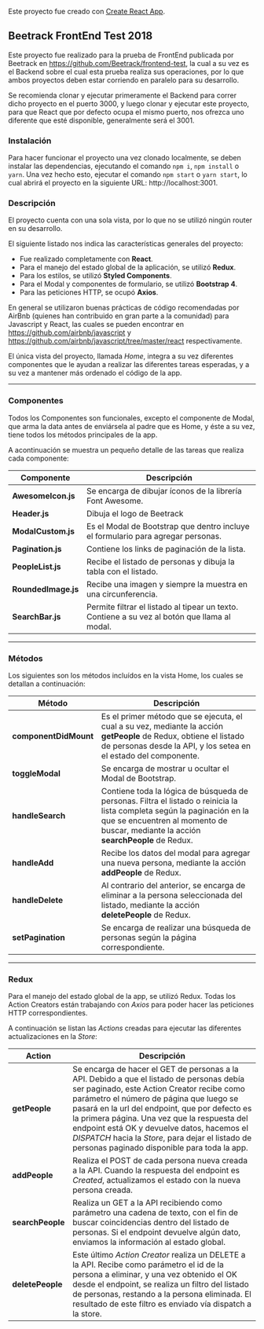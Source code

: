 Este proyecto fue creado con [Create React App](https://github.com/facebookincubator/create-react-app).

## Beetrack FrontEnd Test 2018
Este proyecto fue realizado para la prueba de FrontEnd publicada por Beetrack en https://github.com/Beetrack/frontend-test, la cual a su vez es el Backend sobre el cual esta prueba realiza sus operaciones, por lo que ambos proyectos deben estar corriendo en paralelo para su desarrollo. 

Se recomienda clonar y ejecutar primeramente el Backend para correr dicho proyecto en el puerto 3000, y luego clonar y ejecutar este proyecto, para que React que por defecto ocupa el mismo puerto, nos ofrezca uno diferente que esté disponible, generalmente será el 3001.

### Instalación
Para hacer funcionar el proyecto una vez clonado localmente, se deben instalar las dependencias, ejecutando el comando `npm i`, `npm install` o `yarn`.
Una vez hecho esto, ejecutar el comando `npm start` o `yarn start`, lo cual abrirá el proyecto en la siguiente URL: http://localhost:3001.

### Descripción
El proyecto cuenta con una sola vista, por lo que no se utilizó ningún router en su desarrollo.

El siguiente listado nos indica las características generales del proyecto:

- Fue realizado completamente con **React**.
- Para el manejo del estado global de la aplicación, se utilizó **Redux**.
- Para los estilos, se utilizó **Styled Components**.
- Para el Modal y componentes de formulario, se utilizó **Bootstrap 4**.
- Para las peticiones HTTP, se ocupó **Axios**.

En general se utilizaron buenas prácticas de código recomendadas por AirBnb (quienes han contribuido en gran parte a la comunidad) para Javascript y React, las cuales se pueden encontrar en https://github.com/airbnb/javascript y https://github.com/airbnb/javascript/tree/master/react respectivamente.

El única vista del proyecto, llamada *Home*, integra a su vez diferentes componentes que le ayudan a realizar las diferentes tareas esperadas, y a su vez a mantener más ordenado el código de la app.

---

### Componentes
Todos los Componentes son funcionales, excepto el componente de Modal, que arma la data antes de enviársela al padre que es Home, y éste a su vez, tiene todos los métodos principales de la app.

A acontinuación se muestra un pequeño detalle de las tareas que realiza cada componente:

Componente | Descripción
--- | ---
**AwesomeIcon.js** | Se encarga de dibujar íconos de la librería Font Awesome.
**Header.js** | Dibuja el logo de Beetrack
**ModalCustom.js** | Es el Modal de Bootstrap que dentro incluye el formulario para agregar personas.
**Pagination.js** | Contiene los links de paginación de la lista.
**PeopleList.js** | Recibe el listado de personas y dibuja la tabla con el listado.
**RoundedImage.js** | Recibe una imagen y siempre la muestra en una circunferencia.
**SearchBar.js** | Permite filtrar el listado al tipear un texto. Contiene a su vez al botón que llama al modal.

---

### Métodos
Los siguientes son los métodos incluídos en la vista Home, los cuales se detallan a continuación:

Método | Descripción
--- | ---
**componentDidMount** | Es el primer método que se ejecuta, el cual a su vez, mediante la acción **getPeople** de Redux, obtiene el listado de personas desde la API, y los setea en el estado del componente.
**toggleModal** | Se encarga de mostrar u ocultar el Modal de Bootstrap.
**handleSearch** | Contiene toda la lógica de búsqueda de personas. Filtra el listado o reinicia la lista completa según la paginación en la que se encuentren al momento de buscar, mediante la acción **searchPeople** de Redux.
**handleAdd** | Recibe los datos del modal para agregar una nueva persona, mediante la acción **addPeople** de Redux.
**handleDelete** | Al contrario del anterior, se encarga de eliminar a la persona seleccionada del listado, mediante la acción **deletePeople** de Redux.
**setPagination** | Se encarga de realizar una búsqueda de personas según la página correspondiente.

---

### Redux
Para el manejo del estado global de la app, se utilizó Redux. Todas los Action Creators están trabajando con *Axios* para poder hacer las peticiones HTTP correspondientes.

A continuación se listan las *Actions* creadas para ejecutar las diferentes actualizaciones en la *Store*:

Action | Descripción
--- | ---
**getPeople** | Se encarga de hacer el GET de personas a la API. Debido a que el listado de personas debía ser paginado, este Action Creator recibe como parámetro el número de página que luego se pasará en la url del endpoint, que por defecto es la primera página. Una vez que la respuesta del endpoint está OK y devuelve datos, hacemos el *DISPATCH* hacia la *Store*, para dejar el listado de personas paginado disponible para toda la app. 
**addPeople** | Realiza el POST de cada persona nueva creada a la API. Cuando la respuesta del endpoint es *Created*, actualizamos el estado con la nueva persona creada.
**searchPeople** | Realiza un GET a la API recibiendo como parámetro una cadena de texto, con el fin de buscar coincidencias dentro del listado de personas. Si el endpoint devuelve algún dato, enviamos la información al estado global.
**deletePeople** | Este último *Action Creator* realiza un DELETE a la API. Recibe como parámetro el id de la persona a eliminar, y una vez obtenido el OK desde el endpoint, se realiza un filtro del listado de personas, restando a la persona eliminada. El resultado de este filtro es enviado vía dispatch a la store.
